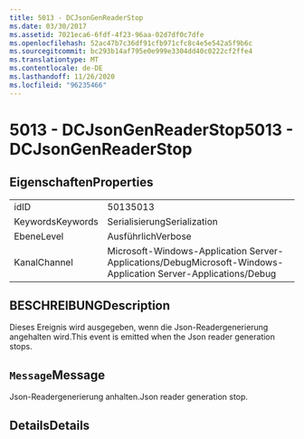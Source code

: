 ```yaml
---
title: 5013 - DCJsonGenReaderStop
ms.date: 03/30/2017
ms.assetid: 7021eca6-6fdf-4f23-96aa-02d7df0c7dfe
ms.openlocfilehash: 52ac47b7c36df91cfb971cfc8c4e5e542a5f9b6c
ms.sourcegitcommit: bc293b14af795e0e999e3304dd40c0222cf2ffe4
ms.translationtype: MT
ms.contentlocale: de-DE
ms.lasthandoff: 11/26/2020
ms.locfileid: "96235466"
---
```

# <a name="5013---dcjsongenreaderstop"></a><span data-ttu-id="d49e4-102">5013 - DCJsonGenReaderStop</span><span class="sxs-lookup"><span data-stu-id="d49e4-102">5013 - DCJsonGenReaderStop</span></span>

## <a name="properties"></a><span data-ttu-id="d49e4-103">Eigenschaften</span><span class="sxs-lookup"><span data-stu-id="d49e4-103">Properties</span></span>  
  
|||  
|-|-|  
|<span data-ttu-id="d49e4-104">id</span><span class="sxs-lookup"><span data-stu-id="d49e4-104">ID</span></span>|<span data-ttu-id="d49e4-105">5013</span><span class="sxs-lookup"><span data-stu-id="d49e4-105">5013</span></span>|  
|<span data-ttu-id="d49e4-106">Keywords</span><span class="sxs-lookup"><span data-stu-id="d49e4-106">Keywords</span></span>|<span data-ttu-id="d49e4-107">Serialisierung</span><span class="sxs-lookup"><span data-stu-id="d49e4-107">Serialization</span></span>|  
|<span data-ttu-id="d49e4-108">Ebene</span><span class="sxs-lookup"><span data-stu-id="d49e4-108">Level</span></span>|<span data-ttu-id="d49e4-109">Ausführlich</span><span class="sxs-lookup"><span data-stu-id="d49e4-109">Verbose</span></span>|  
|<span data-ttu-id="d49e4-110">Kanal</span><span class="sxs-lookup"><span data-stu-id="d49e4-110">Channel</span></span>|<span data-ttu-id="d49e4-111">Microsoft-Windows-Application Server-Applications/Debug</span><span class="sxs-lookup"><span data-stu-id="d49e4-111">Microsoft-Windows-Application Server-Applications/Debug</span></span>|  
  
## <a name="description"></a><span data-ttu-id="d49e4-112">BESCHREIBUNG</span><span class="sxs-lookup"><span data-stu-id="d49e4-112">Description</span></span>  

 <span data-ttu-id="d49e4-113">Dieses Ereignis wird ausgegeben, wenn die Json-Readergenerierung angehalten wird.</span><span class="sxs-lookup"><span data-stu-id="d49e4-113">This event is emitted when the Json reader generation stops.</span></span>  
  
## <a name="message"></a><span data-ttu-id="d49e4-114">`Message`</span><span class="sxs-lookup"><span data-stu-id="d49e4-114">Message</span></span>  

 <span data-ttu-id="d49e4-115">Json-Readergenerierung anhalten.</span><span class="sxs-lookup"><span data-stu-id="d49e4-115">Json reader generation stop.</span></span>  
  
## <a name="details"></a><span data-ttu-id="d49e4-116">Details</span><span class="sxs-lookup"><span data-stu-id="d49e4-116">Details</span></span>
